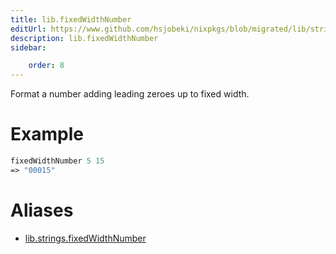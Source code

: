 ```yaml
---
title: lib.fixedWidthNumber
editUrl: https://www.github.com/hsjobeki/nixpkgs/blob/migrated/lib/strings.nix#L1236C22
description: lib.fixedWidthNumber
sidebar:

    order: 8
---
```


Format a number adding leading zeroes up to fixed width.

# Example

```nix
fixedWidthNumber 5 15
=> "00015"
```


# Aliases

- [lib.strings.fixedWidthNumber](/nix-doc-comments/reference/lib/strings/lib-strings-fixedwidthnumber)


